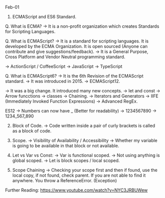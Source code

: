 Feb-01

1. ECMAScript and ES6 Standard.

Q. What is ECMA?
-> It is a non-profit organization which creates Standards for Scripting Languages.

Q. What is ECMAScript?
-> It is a standard for scripting languages. It is developed by the ECMA Organization. It is open sourced (Anyone can contribute and give suggestions/feedback).
-> It is a General Purpose, Cross Platform and Vendor Neutral programming standard.

-> ActionScript / CoffeeScript
-> JavaScript
-> TypeScript

Q. What is ECMAScript6?
-> It is the 6th Revision of the ECMAScript standard.
-> It was introduced in 2015.
-> ECMAScript12.

-> It was a big change. It introduced many new concepts.
-> let and const
-> Arrow funcctions
-> classes
-> Chaining.
-> Iterators and Generators
-> IIFE (Immediately Invoked Function Expressions)
-> Advanced RegEx.

ES12
-> Numbers can now have _ (Better for readability)
-> 1234567890
-> 1234_567_890


2. Block of Code.
-> Code written inside a pair of curly brackets is called as a block of code.

3. Scope.
-> Visibility of Availability / Accessibility -> Whether my variable is going to be available in that block or not available.

4. Let vs Var vs Const:
-> Var is functional scoped.
-> Not using anything is global scoped.
-> Let is block scopes / local scoped.

5. Scope Chaining
-> Checking your scope first and then if found, use the local copy, if not found, check parent. If you are not able to find it anywhere. You throw a ReferenceError. (Exception)



Further Reading:
https://www.youtube.com/watch?v=NYC3JRBUWew